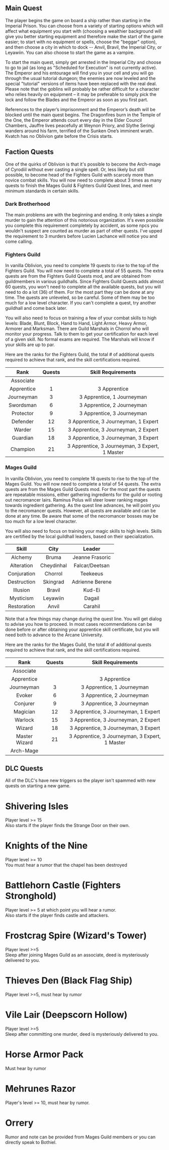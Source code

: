 ## Main Quest

The player begins the game on board a ship rather than starting in the Imperial Prison. You can choose from a variety of starting options which will affect what equipment you start with (choosing a wealthier background will give you better starting equipment and therefore make the start of the game easier; to start with no equipment or spells, choose the "beggar" option), and then choose a city in which to dock -- Anvil, Bravil, the Imperial City, or Leyawiin. You can also choose to start the game as a vampire.

To start the main quest, simply get arrested in the Imperial City and choose to go to jail (as long as "Scheduled for Execution" is not currently active). The Emperor and his entourage will find you in your cell and you will go through the usual tutorial dungeon; the enemies are now leveled and the special "tutorial" versions of items have been replaced with the real deal. Please note that the goblins will probably be rather difficult for a character who relies heavily on equipment – it may be preferable to simply pick the lock and follow the Blades and the Emperor as soon as you first part.

References to the player’s imprisonment and the Emperor’s death will be blocked until the main quest begins. The Dragonfires burn in the Temple of the One, the Emperor attends court every day in the Elder Council Chambers, Jauffre lives peacefully at Weynon Priory, and Slythe Seringi wanders around his farm, terrified of the Sunken One’s imminent wrath. Kvatch has no Oblivion gate before the Crisis starts.

## Faction Quests

One of the quirks of Oblivion is that it's possible to become the Arch-mage of Cyrodiil without ever casting a single spell. Or, less likely but still possible,
to become head of the Fighters Guild with scarcely more than novice combat skills. You will now need to complete about 3 times as many quests to finish the Mages Guild & Fighters Guild Quest lines, and meet minimum standards in certain skills.

### Dark Brotherhood

The main problems are with the beginning and ending. It only takes a single murder to gain the attention of this notorious organization. It's even possible you complete this requirement completely by accident, as some npcs you wouldn't suspect are counted as murder as part of other quests. I've upped the requirement to 3 murders before Lucien Lachance will notice you and come calling.

### Fighters Guild

In vanilla Oblivion, you need to complete 19 quests to rise to the top of the Fighters Guild. You will now need to complete a total of 55 quests. The extra quests
are from the Fighters Guild Quests mod, and are obtained from guildmembers in various guildhalls. Since Fighters Guild Quests adds almost 60 quests, you won't need
to complete all the available quests, but you will need to do a lot (36) of them. For the most part they can be done at any time. The quests are unleveled, so be
careful. Some of them may be too much for a low level character. If you can't complete a quest, try another guildhall and come back later.

You will also need to focus on training a few of your combat skills to high levels: Blade, Blunt, Block, Hand to Hand, Light Armor, Heavy Armor, Armorer and Marksman.
There are Guild Marshals in Chorrol who will monitor your progress. Talk to them to get your certification for each level of a given skill. No formal exams are
required. The Marshals will know if your skills are up to par.

Here are the ranks for the Fighters Guild, the total # of additional quests required to achieve that rank, and the skill certifications required.

| Rank   | Quests | Skill Requirements
|:--------------:|:-------------:|:-------------:|
|Associate| |
|Apprentice|	1	| 3 Apprentice
|Journeyman|	3	| 3 Apprentice, 1 Journeyman
|Swordsman	| 6	| 3 Apprentice, 2 Journeyman
|Protector	| 9	| 3 Apprentice, 3 Journeyman
|Defender|	12|	3 Apprentice, 3 Journeyman, 1 Expert
|Warder	|	15	| 3 Apprentice, 3 Journeyman, 2 Expert
|Guardian|	18	| 3 Apprentice, 3 Journeyman, 3 Expert
|Champion|	21	| 3 Apprentice, 3 Journeyman, 3 Expert, 1 Master

### Mages Guild

In vanilla Oblivion, you need to complete 18 quests to rise to the top of the Mages Guild. You will now need to complete a total of 54 quests. The extra quests
are from the Mages Guild Quests mod. For the most part the quests are repeatable missions, either gathering ingredients for the guild or rooting out necromancer lairs.
Raminus Polus will steer lower ranking mages towards ingredient gathering. As the quest line advances, he will point you to the necromancer quests. However, all quests
are available and can be done at any time. Be aware that some of the necromancer bosses may be too much for a low level character.

You will also need to focus on training your magic skills to high levels. Skills are certified by the local guildhall leaders, based on their specialization.

| Skill   | City | Leader
|:--------------:|:-------------:|:-------------:|
|Alchemy| 	Bruma	|	Jeanne Frasoric
|Alteration| 	Cheydinhal|	Falcar/Deetsan
|Conjuration |	Chorrol	|	Teekeeus
|Destruction |	Skingrad	|Adrienne Berene
|Illusion |	Bravil	|	Kud-Ei
|Mysticism |	Leyawiin|	Dagail
|Restoration |	Anvil	|	Carahil

Note that a few things may change during the quest line. You will get dialog to advise you how to proceed. In most cases recommendations can be done before or after
obtaining your apprentice skill certificate, but you will need both to advance to the Arcane University.

Here are the ranks for the Mages Guild, the total # of additional quests required to achieve that rank, and the skill certifications required.

|Rank	|    Quests	|Skill Requirements
|:--------------:|:-------------:|:-------------:|
|Associate||
|Apprentice|	|	3 Apprentice
|Journeyman|	3|	3 Apprentice, 1 Journeyman
|Evoker|		6	|3 Apprentice, 2 Journeyman
|Conjurer	|9	|3 Apprentice, 3 Journeyman
|Magician	|12|	3 Apprentice, 3 Journeyman, 1 Expert
|Warlock	|	15|	3 Apprentice, 3 Journeyman, 2 Expert
|Wizard	|	18|	3 Apprentice, 3 Journeyman, 3 Expert
|Master Wizard|	21|	3 Apprentice, 3 Journeyman, 3 Expert, 1 Master
|Arch-Mage| |

## DLC Quests

All of the DLC's have new triggers so the player isn't spammed with new quests on starting a new game.

# Shivering Isles <br />
Player level >= 15<br />
Also starts if the player finds the Strange Door on their own.<br />

# Knights of the Nine<br />
Player level >= 10<br />
You must hear a rumor that the chapel has been destroyed<br />

# Battlehorn Castle (Fighters Stronghold)<br />
Player level >= 5 at which point you will hear a rumor.<br />
Also starts if the player finds castle and attackers.<br />

# Frostcrag Spire (Wizard's Tower)<br />
Player level >=5<br />
Sleep after joining Mages Guild as an associate, deed is mysteriously delivered to you.<br />

# Thieves Den (Black Flag Ship)<br />
Player level >=5, must hear by rumor<br />

# Vile Lair (Deepscorn Hollow)<br />
Player level >=5<br />
Sleep after committing one murder, deed is mysteriously delivered to you.<br />

# Horse Armor Pack<br />
Must hear by rumor<br />

# Mehrunes Razor<br />
Player's level >= 10, must hear by rumor.<br />

# Orrery<br />
Rumor and note can be provided from Mages Guild members or you can directly speak to Bothiel.<br />


